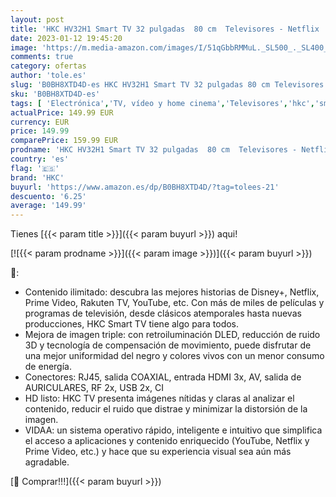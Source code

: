 ```yaml
---
layout: post
title: 'HKC HV32H1 Smart TV 32 pulgadas  80 cm  Televisores - Netflix  Prime Video  Rakuten TV  DAZN  Disney+  Youtube  UVM  Wifi  Triple-Tuner DVB-T2 / S2 / C'
date: 2023-01-12 19:45:20
image: 'https://m.media-amazon.com/images/I/51qGbbRMMuL._SL500_._SL400_.jpg'
comments: true
category: ofertas
author: 'tole.es'
slug: 'B0BH8XTD4D-es HKC HV32H1 Smart TV 32 pulgadas 80 cm Televisores -...'
sku: 'B0BH8XTD4D-es'
tags: [ 'Electrónica','TV, vídeo y home cinema','Televisores','hkc','smart','tv','🇪🇸', ]
actualPrice: 149.99 EUR
currency: EUR
price: 149.99
comparePrice: 159.99 EUR
prodname: 'HKC HV32H1 Smart TV 32 pulgadas  80 cm  Televisores - Netflix  Prime Video  Rakuten TV  DAZN  Disney+  Youtube  UVM  Wifi  Triple-Tuner DVB-T2 / S2 / C'
country: 'es'
flag: '🇪🇸'
brand: 'HKC'
buyurl: 'https://www.amazon.es/dp/B0BH8XTD4D/?tag=tolees-21'
descuento: '6.25'
average: '149.99'
---
```


Tienes [{{< param title >}}]({{< param buyurl >}}) aqui!

[![{{< param prodname >}}]({{< param image >}})]({{< param buyurl >}})

🔎:

- Contenido ilimitado: descubra las mejores historias de Disney+, Netflix, Prime Video, Rakuten TV, YouTube, etc. Con más de miles de películas y programas de televisión, desde clásicos atemporales hasta nuevas producciones, HKC Smart TV tiene algo para todos.
- Mejora de imagen triple: con retroiluminación DLED, reducción de ruido 3D y tecnología de compensación de movimiento, puede disfrutar de una mejor uniformidad del negro y colores vivos con un menor consumo de energía.
- Conectores: RJ45, salida COAXIAL, entrada HDMI 3x, AV, salida de AURICULARES, RF 2x, USB 2x, CI
- HD listo: HKC TV presenta imágenes nítidas y claras al analizar el contenido, reducir el ruido que distrae y minimizar la distorsión de la imagen.
- VIDAA: un sistema operativo rápido, inteligente e intuitivo que simplifica el acceso a aplicaciones y contenido enriquecido (YouTube, Netflix y Prime Video, etc.) y hace que su experiencia visual sea aún más agradable.

[🛒 Comprar!!!]({{< param buyurl >}})
